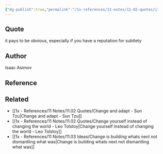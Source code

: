 ```yaml
---
{"dg-publish":true,"permalink":"/1x-references/11-notes/11-02-quotes/it-pays-to-be-obvious-especially-if-you-have-a-reputation-for-subtlety-isaac-asimov/","title":"it pays to be obvious, especially if you have a reputation for subtlety - Isaac Asimov","noteIcon":""}
---
```



## Quote
it pays to be obvious, especially if you have a reputation for subtlety

## Author
Isaac Asimov

## Reference


## Related
- [[1x - References/11 Notes/11.02 Quotes/Change and adapt - Sun Tzu\|Change and adapt - Sun Tzu]]
- [[1x - References/11 Notes/11.02 Quotes/Change yourself instead of changing the world - Leo Tolstoy\|Change yourself instead of changing the world - Leo Tolstoy]]
- [[1x - References/11 Notes/11.03 Ideas/Change is building whats next not dismantling what was\|Change is building whats next not dismantling what was]]